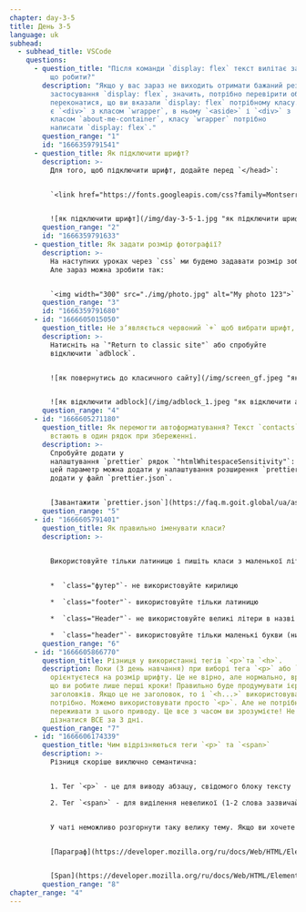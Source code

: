 ```yaml
---
chapter: day-3-5
title: День 3-5
language: uk
subhead:
  - subhead_title: VSCode
    questions:
      - question_title: "Після команди `display: flex` текст вилітає за межі документа,
          що робити?"
        description: "Якщо у вас зараз не виходить отримати бажаний результат, після
          застосування `display: flex`, значить, потрібно перевірити обгортки і
          переконатися, що ви вказали `display: flex` потрібному класу. У нас
          є `<div>` з класом `wrapper`, в ньому `<aside>` і `<div>` з
          класом `about-me-container`, класу `wrapper` потрібно
          написати `display: flex`."
        question_range: "1"
        id: "1666359791541"
      - question_title: Я﻿к підключити шрифт?
        description: >-
          Для того, щоб підключити шрифт, додайте перед `</head>`:


          `<link href="https://fonts.googleapis.com/css?family=Montserrat:400,700&display=swap&subset=cyrillic" rel="stylesheet">`


          ![як підключити шрифт](/img/day-3-5-1.jpg "як підключити шрифт")
        question_range: "2"
        id: "1666359791633"
      - question_title: Як задати розмір фотографії?
        description: >-
          На наступних уроках через `css` ми будемо задавати розмір зображення.
          Але зараз можна зробити так:


          `<img width="300" src="./img/photo.jpg" alt="My photo 123">`
        question_range: "3"
        id: "1666359791680"
      - id: "1666605015050"
        question_title: Н﻿е зʼявляється червоний `+` щоб вибрати шрифт, де шукати?
        description: >-
          Натисніть на `"Return to classic site"` або спробуйте
          відключити `adblock`.


          ![як повернутись до класичного сайту](/img/screen_gf.jpeg "як повернутись до класичного сайту")


          ![як відключити adblock](/img/adblock_1.jpeg "як відключити adblock")
        question_range: "4"
      - id: "1666605271180"
        question_title: Я﻿к перемогти автоформатування? Текст `contacts` (телефон email)
          встають в один рядок при збереженні.
        description: >-
          Спробуйте додати у
          налаштування `prettier` рядок `"htmlWhitespaceSensitivity"`: `"ignore"`,
          цей параметр можна додати у налаштування розширення `prettier`, або
          додати у файл `prettier.json`.


          [Завантажити `prettier.json`](https://faq.m.goit.global/ua/assets/fonts/download/prettier.json)
        question_range: "5"
      - id: "1666605791401"
        question_title: Я﻿к правильно іменувати класи?
        description: >-
          

          Використовуйте тільки латиницю і пишіть класи з маленької літери.


          *  `class="футер"`- не використовуйте кирилицю

          *  `class="footer"`- використовуйте тільки латиницю

          *  `class="Header"`- не використовуйте великі літери в назві класу (верхній регістр)

          *  `class="header"`- використовуйте тільки маленькі букви (нижній регист)
        question_range: "6"
      - id: "1666605866770"
        question_title: Р﻿ізниця у використанні тегів `<p>`та `<h>`.
        description: Поки (3 день навчання) при виборі тега `<p>` або `<h>` Ви більше
          орієнтуєтеся на розмір шрифту. Це не вірно, але нормально, враховуючи,
          що ви робите лише перші кроки! Правильно буде продумувати ієрархію
          заголовків. Якщо це не заголовок, то і `<h...>` використовувати не
          потрібно. Можемо використовувати просто `<p>`. Але не потрібно сильно
          переживати з цього приводу. Це все з часом ви зрозумієте! Не можна
          дізнатися ВСЕ за 3 дні.
        question_range: "7"
      - id: "1666606174339"
        question_title: Ч﻿им відрізняються теги `<p>` та `<span>`
        description: >-
          Різниця скоріше виключно семантична:


          1. Тег `<p>` - це для виводу абзацу, свідомого блоку тексту

          2. Тег `<span>` - для виділення невеликої (1-2 слова зазвичай) частини тексту, для подальшого їх форматування, наприклад 😉


          У чаті неможливо розгорнути таку велику тему. Якщо ви хочете розібратись більш детально, то радимо заглянути, що про них пишуть у специфікаціях 🤓🤓🤓


          [Параграф](https://developer.mozilla.org/ru/docs/Web/HTML/Element/p)


          [Span](https://developer.mozilla.org/ru/docs/Web/HTML/Element/span)
        question_range: "8"
chapter_range: "4"
---
```

